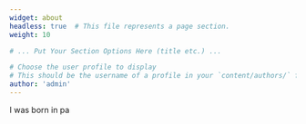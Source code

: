 ```yaml
---
widget: about
headless: true  # This file represents a page section.
weight: 10

# ... Put Your Section Options Here (title etc.) ...

# Choose the user profile to display
# This should be the username of a profile in your `content/authors/` folder.
author: 'admin'
---
```


I was born in pa
